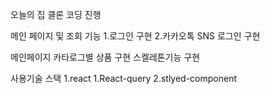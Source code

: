오늘의 집 클론 코딩 진행

메인 페이지 및 조회 기능
1.로그인 구현
2.카카오톡 SNS 로그인 구현

메인페이지 카타로그별 상품 구현
스켈레톤기능 구현

사용기술 스택
1.react
1.React-query
2.stlyed-component

